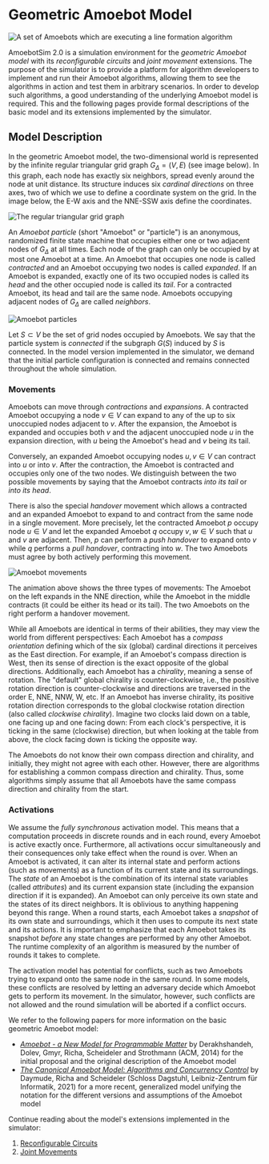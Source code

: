 # Geometric Amoebot Model

![A set of Amoebots which are executing a line formation algorithm](~/images/amoebotscreen.jpg "Line Formation Algorithm")

AmoebotSim 2.0 is a simulation environment for the *geometric Amoebot model* with its *reconfigurable circuits* and *joint movement* extensions.
The purpose of the simulator is to provide a platform for algorithm developers to implement and run their Amoebot algorithms, allowing them to see the algorithms in action and test them in arbitrary scenarios.
In order to develop such algorithms, a good understanding of the underlying Amoebot model is required.
This and the following pages provide formal descriptions of the basic model and its extensions implemented by the simulator.



## Model Description

In the geometric Amoebot model, the two-dimensional world is represented by the infinite regular triangular grid graph $G_\Delta = (V,E)$ (see image below).
In this graph, each node has exactly six neighbors, spread evenly around the node at unit distance.
Its structure induces six *cardinal directions* on three axes, two of which we use to define a coordinate system on the grid.
In the image below, the E-W axis and the NNE-SSW axis define the coordinates.

![The regular triangular grid graph](~/images/graph_eqt_arrows.png "The regular triangular grid graph with its directions and coordinate axes")

An *Amoebot particle* (short "Amoebot" or "particle") is an anonymous, randomized finite state machine that occupies either one or two adjacent nodes of $G_\Delta$ at all times.
Each node of the graph can only be occupied by at most one Amoebot at a time.
An Amoebot that occupies one node is called *contracted* and an Amoebot occupying two nodes is called *expanded*.
If an Amoebot is expanded, exactly one of its two occupied nodes is called its *head* and the other occupied node is called its *tail*.
For a contracted Amoebot, its head and tail are the same node.
Amoebots occupying adjacent nodes of $G_\Delta$ are called *neighbors*.

![Amoebot particles](~/images/amoebots_labels.png "Amoebot particles")

Let $S \subset V$ be the set of grid nodes occupied by Amoebots.
We say that the particle system is *connected* if the subgraph $G(S)$ induced by $S$ is connected.
In the model version implemented in the simulator, we demand that the initial particle configuration is connected and remains connected throughout the whole simulation.


### Movements

Amoebots can move through *contractions* and *expansions*.
A contracted Amoebot occupying a node $v \in V$ can expand to any of the up to six unoccupied nodes adjacent to $v$.
After the expansion, the Amoebot is expanded and occupies both $v$ and the adjacent unoccupied node $u$ in the expansion direction, with $u$ being the Amoebot's head and $v$ being its tail.

Conversely, an expanded Amoebot occupying nodes $u, v \in V$ can contract into $u$ or into $v$.
After the contraction, the Amoebot is contracted and occupies only one of the two nodes.
We distinguish between the two possible movements by saying that the Amoebot contracts *into its tail* or *into its head*.

There is also the special *handover* movement which allows a contracted and an expanded Amoebot to expand to and contract from the same node in a single movement.
More precisely, let the contracted Amoebot $p$ occupy node $u \in V$ and let the expanded Amoebot $q$ occupy $v, w \in V$ such that $u$ and $v$ are adjacent.
Then, $p$ can perform a *push handover* to expand onto $v$ while $q$ performs a *pull handover*, contracting into $w$.
The two Amoebots must agree by both actively performing this movement.

![Amoebot movements](~/images/movements.gif "Amoebot movements")

The animation above shows the three types of movements:
The Amoebot on the left expands in the NNE direction, while the Amoebot in the middle contracts (it could be either its head or its tail).
The two Amoebots on the right perform a handover movement.

While all Amoebots are identical in terms of their abilities, they may view the world from different perspectives:
Each Amoebot has a *compass orientation* defining which of the six (global) cardinal directions it perceives as the East direction.
For example, if an Amoebot's compass direction is West, then its sense of direction is the exact opposite of the global directions.
Additionally, each Amoebot has a *chirality*, meaning a sense of rotation.
The "default" global chirality is counter-clockwise, i.e., the positive rotation direction is counter-clockwise and directions are traversed in the order E, NNE, NNW, W, etc.
If an Amoebot has inverse chirality, its positive rotation direction corresponds to the global clockwise rotation direction (also called *clockwise chirality*).
Imagine two clocks laid down on a table, one facing up and one facing down:
From each clock's perspective, it is ticking in the same (clockwise) direction, but when looking at the table from above, the clock facing down is ticking the opposite way.

The Amoebots do not know their own compass direction and chirality, and initially, they might not agree with each other.
However, there are algorithms for establishing a common compass direction and chirality.
Thus, some algorithms simply assume that all Amoebots have the same compass direction and chirality from the start.


### Activations

We assume the *fully synchronous* activation model.
This means that a computation proceeds in discrete rounds and in each round, every Amoebot is active exactly once.
Furthermore, all activations occur simultaneously and their consequences only take effect when the round is over.
When an Amoebot is activated, it can alter its internal state and perform actions (such as movements) as a function of its current state and its surroundings.
The *state* of an Amoebot is the combination of its internal state variables (called *attributes*) and its current expansion state (including the expansion direction if it is expanded).
An Amoebot can only perceive its own state and the states of its direct neighbors.
It is oblivious to anything happening beyond this range.
When a round starts, each Amoebot takes a *snapshot* of its own state and surroundings, which it then uses to compute its next state and its actions.
It is important to emphasize that each Amoebot takes its snapshot *before* any state changes are performed by any other Amoebot.
The runtime complexity of an algorithm is measured by the number of rounds it takes to complete.

The activation model has potential for conflicts, such as two Amoebots trying to expand onto the same node in the same round.
In some models, these conflicts are resolved by letting an adversary decide which Amoebot gets to perform its movement.
In the simulator, however, such conflicts are not allowed and the round simulation will be aborted if a conflict occurs.

We refer to the following papers for more information on the basic geometric Amoebot model:
- [*Amoebot - a New Model for Programmable Matter*][1] by Derakhshandeh, Dolev, Gmyr, Richa, Scheideler and Strothmann (ACM, 2014) for the initial proposal and the original description of the Amoebot model
- [*The Canonical Amoebot Model: Algorithms and Concurrency Control*][2] by Daymude, Richa and Scheideler (Schloss Dagstuhl, Leibniz-Zentrum für Informatik, 2021) for a more recent, generalized model unifying the notation for the different versions and assumptions of the Amoebot model

Continue reading about the model's extensions implemented in the simulator:

1. [Reconfigurable Circuits](circuits.md)
2. [Joint Movements](jm.md)



[1]: https://doi.org/10.1145/2612669.2612712
[2]: https://doi.org/10.4230/lipics.disc.2021.20
